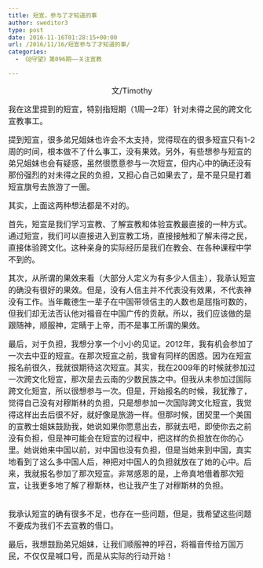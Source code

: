 ```yaml
---
title: 短宣，参与了才知道的事
author: sweditor3
type: post
date: 2016-11-16T01:28:15+00:00
url: /2016/11/16/短宣参与了才知道的事/
categories:
  - 《@守望》第096期——关注宣教

---
```

<p style="text-align: center;">
  <span style="font-size: 12pt;">文/Timothy</span>
</p>

<span style="font-size: 12pt;">我在这里提到的短宣，特别指短期（1周—2年）针对未得之民的跨文化宣教事工。</span>

<span style="font-size: 12pt;">提到短宣，很多弟兄姐妹也许会不太支持，觉得现在的很多短宣只有1-2周的时间，根本做不了什么事工，没有果效。另外，有些想参与短宣的弟兄姐妹也会有疑惑，虽然很愿意参与一次短宣，但内心中的确还没有那份强烈的对未得之民的负担，又担心自己如果去了，是不是只是打着短宣旗号去旅游了一圈。</span>

<span style="font-size: 12pt;">其实，上面这两种想法都是不对的。</span>

<span style="font-size: 12pt;">首先，短宣是我们学习宣教、了解宣教和体验宣教最直接的一种方式。通过短宣，我们可以直接进入到宣教工场，直接接触和了解未得之民，直接体验跨文化。这种亲身的实际经历是我们在教会、在各种课程中学不到的。</span>

<span style="font-size: 12pt;">其次，从所谓的果效来看（大部分人定义为有多少人信主），我承认短宣的确没有很好的果效。但是，没有人信主并不代表没有效果，不代表神没有工作。当年戴德生一辈子在中国带领信主的人数也是屈指可数的，但我们却无法否认他对福音在中国广传的贡献。所以，我们应该做的是跟随神，顺服神，定睛于上帝，而不是事工所谓的果效。</span>

<span style="font-size: 12pt;">最后，对于负担，我想分享一个小小的见证。2012年，我有机会参加了一次去中亚的短宣。在那次短宣之前，我曾有同样的困惑。因为在短宣报名前很久，我就很期待这次短宣。其实，我在2009年的时候就参加过一次跨文化短宣，那次是去云南的少数民族之中。但我从未参加过国际跨文化短宣，所以很想参与一次。但是，开始报名的时候，我犹豫了，觉得自己没有对穆斯林的负担，只是想参加一次国际跨文化短宣，我觉得这样出去后很不好，就好像是旅游一样。但那时候，团契里一个美国的宣教士姐妹鼓励我，她说如果你愿意出去，那就去吧，即使你去之前没有负担，但是神可能会在短宣的过程中，把这样的负担放在你的心里。她说她来中国以前，对中国也没有负担，但是当她来到中国，真实地看到了这么多中国人后，神把对中国人的负担就放在了她的心中。后来，我就报名参加了那次短宣。非常感恩的是，上帝真地借着那次短宣，让我更多地了解了穆斯林，也让我产生了对穆斯林的负担。</span>
  
<span style="font-size: 12pt;"><br /> 我承认短宣的确有很多不足，也存在一些问题，但是，我希望这些问题不要成为我们不去宣教的借口。</span>

<span style="font-size: 12pt;">最后，我想鼓励弟兄姐妹，让我们顺服神的呼召，将福音传给万国万民，不仅仅是喊口号，而是从实际的行动开始！</span>